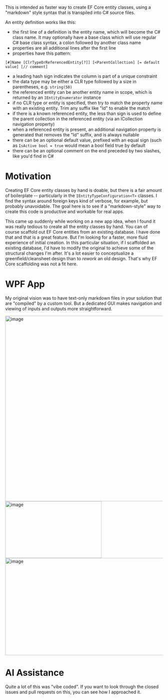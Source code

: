 This is intended as faster way to create EF Core entity classes, using a "markdown" style syntax that is transpiled into C# source files.

An entity definition works like this:
- the first line of a definition is the entity name, which will become the C# class name. It may optionally have a base class which will use regular C# base class syntax, a colon followed by another class name
- properties are all additional lines after the first line
- properties have this pattern:
```
[#]Name [ClrTypeOrReferencedEntity[?]] [<ParentCollection] [= default value] [// comment]
```
- a leading hash sign indicates the column is part of a unique constraint
- the data type may be either a CLR type followed by a size in parentheses, e.g. `string(50)`
- the referenced entity can be another entity name in scope, which is returned by an `IEntityEnumerator` instance
- if no CLR type or entity is specified, then try to match the property name with an existing entity. Trim any suffix like "Id" to enable the match
- if there is a known referenced entity, the less than sign is used to define the parent collection in the referenced entity (via an ICollection<T> navigation property)
- when a referenced entity is present, an additional navigation property is generated that removes the "Id" suffix, and is always nullable
- there can be an optional default value, prefixed with an equal sign (such as `IsActive bool = true` would mean a bool field true by default
- there can be an optional comment on the end preceded by two slashes, like you'd find in C#
  
# Motivation
Creating EF Core entity classes by hand is doable, but there is a fair amount of boilerplate -- particularly in the `IEntityTypeConfiguration<T>` classes. I find the syntax around foreign keys kind of verbose, for example, but probably unavoidable. The goal here is to see if a "markdown-style" way to create this code is productive and workable for real apps.

This came up suddenly while working on a new app idea, when I found it was really tedious to create all the entity classes by hand. You can of course scaffold out EF Core entities from an existing database. I have done that and that is a great feature. But I'm looking for a faster, more fluid experience of initial creation. In this particular situation, if I scaffolded an existing database, I'd have to modify the original to achieve some of the structural changes I'm after. It's a lot easier to conceptualize a greenfield/cleansheet design than to _rework_ an old design. That's why EF Core scaffolding was not a fit here.

# WPF App
My original vision was to have text-only markdown files in your solution that are "compiled" by a custom tool. But a dedicated GUI makes navigation and viewing of inputs and outputs more straightforward.

<img width="993" height="592" alt="image" src="https://github.com/user-attachments/assets/61ea7206-f9d1-4e20-8d08-799be67637d3" />

<img width="308" height="181" alt="image" src="https://github.com/user-attachments/assets/2b281e13-6846-46a4-a515-06110748105c" />

<img width="688" height="310" alt="image" src="https://github.com/user-attachments/assets/8fdfb494-300b-4b4a-a572-a8ba59970904" />

# AI Assistance
Quite a lot of this was "vibe coded". If you want to look through the closed issues and pull requests on this, you can see how I approached it.

